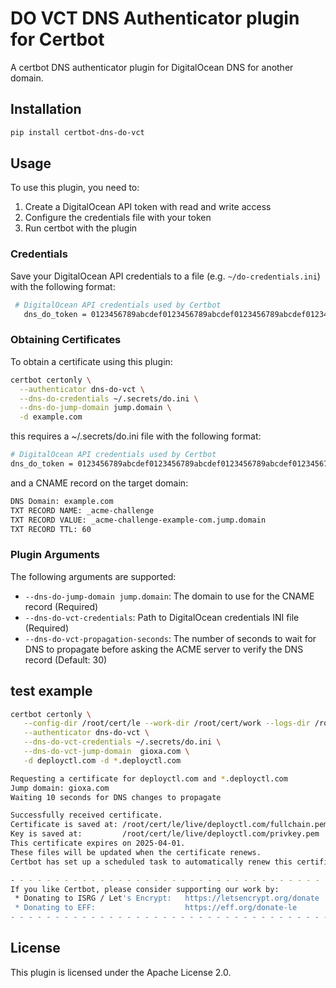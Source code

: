 # DO VCT DNS Authenticator plugin for Certbot

A certbot DNS authenticator plugin for DigitalOcean DNS for another domain.

## Installation

```bash
pip install certbot-dns-do-vct
```

## Usage

To use this plugin, you need to:

1. Create a DigitalOcean API token with read and write access
2. Configure the credentials file with your token
3. Run certbot with the plugin

### Credentials

Save your DigitalOcean API credentials to a file (e.g. `~/do-credentials.ini`) with the following format:

```bash
 # DigitalOcean API credentials used by Certbot
   dns_do_token = 0123456789abcdef0123456789abcdef0123456789abcdef0123456789abcdef
```

### Obtaining Certificates

To obtain a certificate using this plugin:

```bash
certbot certonly \
  --authenticator dns-do-vct \
  --dns-do-credentials ~/.secrets/do.ini \
  --dns-do-jump-domain jump.domain \
  -d example.com
```

this requires a ~/.secrets/do.ini file with the following format:

```bash
# DigitalOcean API credentials used by Certbot
dns_do_token = 0123456789abcdef0123456789abcdef0123456789abcdef0123456789abcdef
```

and a CNAME record on the target domain:

```bash
DNS Domain: example.com
TXT RECORD NAME: _acme-challenge
TXT RECORD VALUE: _acme-challenge-example-com.jump.domain
TXT RECORD TTL: 60
```


### Plugin Arguments

The following arguments are supported:

* `--dns-do-jump-domain jump.domain`: The domain to use for the CNAME record (Required)
* `--dns-do-vct-credentials`: Path to DigitalOcean credentials INI file (Required)
* `--dns-do-vct-propagation-seconds`: The number of seconds to wait for DNS to propagate before asking the ACME server to verify the DNS record (Default: 30)

## test example

```bash
certbot certonly \
   --config-dir /root/cert/le --work-dir /root/cert/work --logs-dir /root/cert/log \
   --authenticator dns-do-vct \
   --dns-do-vct-credentials ~/.secrets/do.ini \
   --dns-do-vct-jump-domain  gioxa.com \
   -d deployctl.com -d *.deployctl.com
```

```bash
Requesting a certificate for deployctl.com and *.deployctl.com
Jump domain: gioxa.com
Waiting 10 seconds for DNS changes to propagate

Successfully received certificate.
Certificate is saved at: /root/cert/le/live/deployctl.com/fullchain.pem
Key is saved at:         /root/cert/le/live/deployctl.com/privkey.pem
This certificate expires on 2025-04-01.
These files will be updated when the certificate renews.
Certbot has set up a scheduled task to automatically renew this certificate in the background.

- - - - - - - - - - - - - - - - - - - - - - - - - - - - - - - - - - - - - - - -
If you like Certbot, please consider supporting our work by:
 * Donating to ISRG / Let's Encrypt:   https://letsencrypt.org/donate
 * Donating to EFF:                    https://eff.org/donate-le
- - - - - - - - - - - - - - - - - - - - - - - - - - - - - - - - - - - - - - - -
```

## License

This plugin is licensed under the Apache License 2.0.
